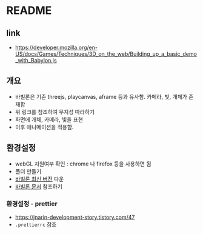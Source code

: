 # README

## link

- https://developer.mozilla.org/en-US/docs/Games/Techniques/3D_on_the_web/Building_up_a_basic_demo_with_Babylon.js

## 개요

- 바빌론은 기존 threejs, playcanvas, aframe 등과 유사함. 카메라, 빛, 개체가 존재함
- 위 링크를 참조하여 무지성 따라하기
- 화면에 개체, 카메라, 빛을 표현
- 이후 에니메이션을 적용함.

## 환경설정

- webGL 지원여부 확인 : chrome 나 firefox 등을 사용하면 됨
- 폴더 만들기
- [바빌론 최신 버전](https://cdn.babylonjs.com/babylon.js) 다운
- [바빌론 문서](https://doc.babylonjs.com/) 참조하기

### 환경설정 - prettier

- https://jnarin-development-story.tistory.com/47
- `.prettierrc` 참조
